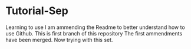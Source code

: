 # Tutorial-Sep
Learning to use
I am ammending the Readme to better understand how to use Github.  This is first branch of this repository
The first ammendments have been merged.  Now trying with this set.  


